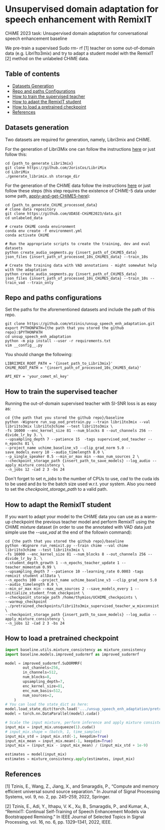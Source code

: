 # Unsupervised domain adaptation for speech enhancement with RemixIT
CHiME 2023 task: Unsupervised domain adaptation for conversational speech enhancement baseline

We pre-train a supervised Sudo rm- rf [1] teacher on some out-of-domain data (e.g. Libri1to3mix) and try to adapt a student model with the RemixIT [2] method on the unlabeled CHiME data.

## Table of contents

- [Datasets Generation](#datasets-generation)
- [Repo and paths Configurations](#repo-and-paths-configurations)
- [How to train the supervised teacher](#how-to-train-the-supervised-teacher)
- [How to adapt the RemixIT student](#how-to-adapt-the-remixit-student)
- [How to load a pretrained checkpoint](#how-to-load-a-pretrained-checkpoint)
- [References](#references)

## Datasets generation
Two datasets are required for generation, namely, Libri3mix and CHiME.

For the generation of Libri3Mix one can follow the instructions [here](https://github.com/JorisCos/LibriMix) or just follow this:
```shell
cd {path_to_generate_Libri3mix}
git clone https://github.com/JorisCos/LibriMix
cd LibriMix 
./generate_librimix.sh storage_dir
```

For the generation of the CHiME data follow the instructions [here](https://github.com/UDASE-CHiME2023/unlabeled_data) or just follow these steps (this step requires the existence of CHiME-5 data under some path, [apply-and-get-CHiME5-here](https://chimechallenge.github.io/chime6/download.html)):
```shell
cd {path_to_generate_CHiME_processed_data}
# clone data repository
git clone https://github.com/UDASE-CHiME2023/data.git
cd unlabeled_data

# create CHiME conda environment
conda env create -f environment.yml
conda activate CHiME

# Run the appropriate scripts to create the training, dev and eval datasets
python create_audio_segments.py {insert_path_of_CHiME5_data} json_files {insert_path_of_processed_10s_CHiME5_data} --train_10s

# Create the training data with VAD annotations - might somewhat help with the adaptation
python create_audio_segments.py {insert_path_of_CHiME5_data} json_files {insert_path_of_processed_10s_CHiME5_data} --train_10s --train_vad --train_only
```


## Repo and paths configurations
Set the paths for the aforementioned datasets and include the path of this repo.

```shell
git clone https://github.com/etzinis/unsup_speech_enh_adaptation.git
export PYTHONPATH={the path that you stored the github repo}:$PYTHONPATH
cd unsup_speech_enh_adaptation
python -m pip install --user -r requirements.txt
vim __config__.py
```

You should change the following:
```shell
LIBRI3MIX_ROOT_PATH = '{inset_path_to_Libri3mix}'
CHiME_ROOT_PATH = '{insert_path_of_processed_10s_CHiME5_data}'

API_KEY = 'your_comet_ml_key'
```

## How to train the supervised teacher
Running the out-of-domain supervised teacher with SI-SNR loss is as easy as: 
```shell
cd {the path that you stored the github repo}/baseline
python -Wignore run_sup_ood_pretrain.py --train libri1to3mix --val libri1to3mix libri1to3chime --test libri1to3mix \
-fs 16000 --enc_kernel_size 81 --num_blocks 8 --out_channels 256 --divide_lr_by 3. \
--upsampling_depth 7 --patience 15  -tags supervised_ood_teacher --n_epochs 81 \
--project_name uchime_baseline_v3 --clip_grad_norm 5.0 --save_models_every 10 --audio_timelength 8.0 \
--p_single_speaker 0.5 --min_or_max min --max_num_sources 2 \
--checkpoint_storage_path {insert_path_to_save_models} --log_audio --apply_mixture_consistency \
--n_jobs 12 -cad 2 3 -bs 24
```

Don't forget to set _n_jobs_ to the number of CPUs to use, _cad_ to the cuda ids to be used and _bs_ to the batch size used w.r.t. your system. Also you need to set the _checkpoint_storage_path_ to a valid path.

## How to adapt the RemixIT student
If you want to adapt your model to the CHiME data you can use as a warm-up checkpoint the previous teacher model and perform RemixIT using the CHiME mixture dataset (in order to use the annotated with VAD data just simple use the *--use_vad* at the end of the followin command): 
```shell
cd {the path that you stored the github repo}/baseline
python -Wignore run_remixit.py --train chime --val chime libri1to3chime --test libri1to3mix \
-fs 16000 --enc_kernel_size 81 --num_blocks 8 --out_channels 256 --divide_lr_by 3. \
--student_depth_growth 1 --n_epochs_teacher_update 1 --teacher_momentum 0.99 \
--upsampling_depth 7 --patience 10 --learning_rate 0.0003 -tags remixit student allData \
--n_epochs 100 --project_name uchime_baseline_v3 --clip_grad_norm 5.0 --audio_timelength 8.0 \
--min_or_max min --max_num_sources 2 --save_models_every 1 --initialize_student_from_checkpoint \
--checkpoint_storage_path /home/thymios/UCHIME_checkpoints \
--warmup_checkpoint ../pretrained_checkpoints/libri1to3mix_supervised_teacher_w_mixconsist.pt \
--checkpoint_storage_path {insert_path_to_save_models} --log_audio --apply_mixture_consistency \
--n_jobs 12 -cad 2 3 -bs 24
```

## How to load a pretrained checkpoint
```python
import baseline.utils.mixture_consistency as mixture_consistency
import baseline.models.improved_sudormrf as improved_sudormrf

model = improved_sudormrf.SuDORMRF(
        out_channels=256,
        in_channels=512,
        num_blocks=8,
        upsampling_depth=7,
        enc_kernel_size=81,
        enc_num_basis=512,
        num_sources=2,
    )
# You can load the state_dict as here:
model.load_state_dict(torch.load('.../unsup_speech_enh_adaptation/pretrained_checkpoints/remixit_chime_adapted_student_bestbak_ep85_using_vad.pt'))
model = torch.nn.DataParallel(model).cuda()

# Scale the input mixture, perform inference and apply mixture consistency
input_mix = input_mix.unsqueeze(1).cuda() 
# input_mix.shape = (batch, 1, time_samples)
input_mix_std = input_mix.std(-1, keepdim=True)
input_mix_mean = input_mix.mean(-1, keepdim=True)
input_mix = (input_mix - input_mix_mean) / (input_mix_std + 1e-9)

estimates = model(input_mix)
estimates = mixture_consistency.apply(estimates, input_mix)
```


## References

[1] Tzinis, E., Wang, Z., Jiang, X., and Smaragdis, P., “Compute and memory efficient universal sound source separation.” In Journal of Signal Processing Systems, vol. 9, no. 2, pp. 245–259, 2022, Springer.

[2] Tzinis, E., Adi, Y., Ithapu, V. K., Xu, B., Smaragdis, P., and Kumar, A., “RemixIT: Continual Self-Training of Speech Enhancement Models via Bootstrapped Remixing.” In IEEE Journal of Selected Topics in Signal Processing, vol. 16, no. 6, pp. 1329–1341, 2022, IEEE.
